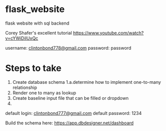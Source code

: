 # flask_website
flask website with sql backend


Corey Shafer's excellent tutorial
https://www.youtube.com/watch?v=cYWiDiIUxQc

username: clintonbond778@gmail.com
password: password

# Steps to take
1. Create database schema
    1.a.determine how to implement one-to-many relationship
2. Render one to many as lookup
3. Create baseline input file that can be filled or dropdown
4. 

default login: clintonbond777@gmail.com
default password: 1234


Build the schema here:
https://app.dbdesigner.net/dashboard
